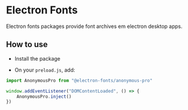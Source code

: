 # Electron Fonts

Electron fonts packages provide font archives em electron desktop apps.

## How to use

* Install the package

* On your `preload.js`, add:

```ts
import AnonymousPro from "@electron-fonts/anonymous-pro"

window.addEventListener("DOMContentLoaded", () => {
    AnonymousPro.inject()
})
```